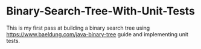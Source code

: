 # Binary-Search-Tree-With-Unit-Tests
This is my first pass at building a binary search tree using https://www.baeldung.com/java-binary-tree guide and implementing unit tests. 

